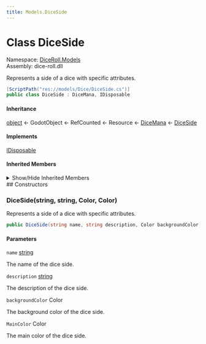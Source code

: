 ```yaml
---
title: Models.DiceSide
---
```


# <a id="DiceRoll_Models_DiceSide"></a> Class DiceSide

Namespace: [DiceRoll.Models](DiceRoll.Models.md)  
Assembly: dice\-roll.dll  

Represents a side of a dice with specific attributes.

```csharp
[ScriptPath("res://models/Dice/DiceSide.cs")]
public class DiceSide : DiceMana, IDisposable
```

#### Inheritance

[object](https://learn.microsoft.com/dotnet/api/system.object) ← 
GodotObject ← 
RefCounted ← 
Resource ← 
[DiceMana](DiceRoll.Models.DiceMana.md) ← 
[DiceSide](DiceRoll.Models.DiceSide.md)

#### Implements

[IDisposable](https://learn.microsoft.com/dotnet/api/system.idisposable)

#### Inherited Members

<details>
<summary>Show/Hide Inherited Members</summary>

[DiceMana.Name](DiceRoll.Models.DiceMana.md\#DiceRoll\_Models\_DiceMana\_Name),   
[DiceMana.Description](DiceRoll.Models.DiceMana.md\#DiceRoll\_Models\_DiceMana\_Description),   
[DiceMana.BackgroundColor](DiceRoll.Models.DiceMana.md\#DiceRoll\_Models\_DiceMana\_BackgroundColor),   
[DiceMana.MainColor](DiceRoll.Models.DiceMana.md\#DiceRoll\_Models\_DiceMana\_MainColor),   
[DiceMana.Icon](DiceRoll.Models.DiceMana.md\#DiceRoll\_Models\_DiceMana\_Icon),   
[DiceMana.IconPath](DiceRoll.Models.DiceMana.md\#DiceRoll\_Models\_DiceMana\_IconPath),   
Resource.\_GetRid\(\),   
Resource.\_ResetState\(\),   
Resource.\_SetPathCache\(string\),   
Resource.\_SetupLocalToScene\(\),   
Resource.TakeOverPath\(string\),   
Resource.SetPathCache\(string\),   
Resource.GetRid\(\),   
Resource.GetLocalScene\(\),   
Resource.SetupLocalToScene\(\),   
Resource.ResetState\(\),   
Resource.SetIdForPath\(string, string\),   
Resource.GetIdForPath\(string\),   
Resource.IsBuiltIn\(\),   
Resource.GenerateSceneUniqueId\(\),   
Resource.EmitChanged\(\),   
Resource.Duplicate\(bool\),   
Resource.EmitSignalChanged\(\),   
Resource.EmitSignalSetupLocalToSceneRequested\(\),   
Resource.InvokeGodotClassMethod\(in godot\_string\_name, NativeVariantPtrArgs, out godot\_variant\),   
Resource.HasGodotClassMethod\(in godot\_string\_name\),   
Resource.HasGodotClassSignal\(in godot\_string\_name\),   
Resource.ResourceLocalToScene,   
Resource.ResourcePath,   
Resource.ResourceName,   
Resource.ResourceSceneUniqueId,   
Resource.Changed,   
Resource.SetupLocalToSceneRequested,   
RefCounted.InitRef\(\),   
RefCounted.Reference\(\),   
RefCounted.Unreference\(\),   
RefCounted.GetReferenceCount\(\),   
RefCounted.InvokeGodotClassMethod\(in godot\_string\_name, NativeVariantPtrArgs, out godot\_variant\),   
RefCounted.HasGodotClassMethod\(in godot\_string\_name\),   
RefCounted.HasGodotClassSignal\(in godot\_string\_name\),   
GodotObject.NotificationPostinitialize,   
GodotObject.NotificationPredelete,   
GodotObject.NotificationExtensionReloaded,   
GodotObject.InstanceFromId\(ulong\),   
GodotObject.IsInstanceIdValid\(ulong\),   
GodotObject.IsInstanceValid\(GodotObject?\),   
GodotObject.WeakRef\(GodotObject?\),   
GodotObject.Dispose\(\),   
GodotObject.Dispose\(bool\),   
GodotObject.ToString\(\),   
GodotObject.ToSignal\(GodotObject, StringName\),   
GodotObject.\_Get\(StringName\),   
GodotObject.\_GetPropertyList\(\),   
GodotObject.\_IterGet\(Variant\),   
GodotObject.\_IterInit\(Array\),   
GodotObject.\_IterNext\(Array\),   
GodotObject.\_Notification\(int\),   
GodotObject.\_PropertyCanRevert\(StringName\),   
GodotObject.\_PropertyGetRevert\(StringName\),   
GodotObject.\_Set\(StringName, Variant\),   
GodotObject.\_ValidateProperty\(Dictionary\),   
GodotObject.Free\(\),   
GodotObject.GetClass\(\),   
GodotObject.IsClass\(string\),   
GodotObject.Set\(StringName, Variant\),   
GodotObject.Get\(StringName\),   
GodotObject.SetIndexed\(NodePath, Variant\),   
GodotObject.GetIndexed\(NodePath\),   
GodotObject.GetPropertyList\(\),   
GodotObject.GetMethodList\(\),   
GodotObject.PropertyCanRevert\(StringName\),   
GodotObject.PropertyGetRevert\(StringName\),   
GodotObject.Notification\(int, bool\),   
GodotObject.GetInstanceId\(\),   
GodotObject.SetScript\(Variant\),   
GodotObject.GetScript\(\),   
GodotObject.SetMeta\(StringName, Variant\),   
GodotObject.RemoveMeta\(StringName\),   
GodotObject.GetMeta\(StringName, Variant\),   
GodotObject.HasMeta\(StringName\),   
GodotObject.GetMetaList\(\),   
GodotObject.AddUserSignal\(string, Array\),   
GodotObject.HasUserSignal\(StringName\),   
GodotObject.RemoveUserSignal\(StringName\),   
GodotObject.EmitSignal\(StringName, params Variant\[\]\),   
GodotObject.EmitSignal\(StringName, ReadOnlySpan\<Variant\>\),   
GodotObject.Call\(StringName, params Variant\[\]\),   
GodotObject.Call\(StringName, ReadOnlySpan\<Variant\>\),   
GodotObject.CallDeferred\(StringName, params Variant\[\]\),   
GodotObject.CallDeferred\(StringName, ReadOnlySpan\<Variant\>\),   
GodotObject.SetDeferred\(StringName, Variant\),   
GodotObject.Callv\(StringName, Array\),   
GodotObject.HasMethod\(StringName\),   
GodotObject.GetMethodArgumentCount\(StringName\),   
GodotObject.HasSignal\(StringName\),   
GodotObject.GetSignalList\(\),   
GodotObject.GetSignalConnectionList\(StringName\),   
GodotObject.GetIncomingConnections\(\),   
GodotObject.Connect\(StringName, Callable, uint\),   
GodotObject.Disconnect\(StringName, Callable\),   
GodotObject.IsConnected\(StringName, Callable\),   
GodotObject.HasConnections\(StringName\),   
GodotObject.SetBlockSignals\(bool\),   
GodotObject.IsBlockingSignals\(\),   
GodotObject.NotifyPropertyListChanged\(\),   
GodotObject.SetMessageTranslation\(bool\),   
GodotObject.CanTranslateMessages\(\),   
GodotObject.Tr\(StringName, StringName\),   
GodotObject.TrN\(StringName, StringName, int, StringName\),   
GodotObject.GetTranslationDomain\(\),   
GodotObject.SetTranslationDomain\(StringName\),   
GodotObject.IsQueuedForDeletion\(\),   
GodotObject.CancelFree\(\),   
GodotObject.EmitSignalScriptChanged\(\),   
GodotObject.EmitSignalPropertyListChanged\(\),   
GodotObject.InvokeGodotClassMethod\(in godot\_string\_name, NativeVariantPtrArgs, out godot\_variant\),   
GodotObject.HasGodotClassMethod\(in godot\_string\_name\),   
GodotObject.HasGodotClassSignal\(in godot\_string\_name\),   
GodotObject.NativeInstance,   
GodotObject.ScriptChanged,   
GodotObject.PropertyListChanged,   
[object.Equals\(object?\)](https://learn.microsoft.com/dotnet/api/system.object.equals\#system\-object\-equals\(system\-object\)),   
[object.Equals\(object?, object?\)](https://learn.microsoft.com/dotnet/api/system.object.equals\#system\-object\-equals\(system\-object\-system\-object\)),   
[object.GetHashCode\(\)](https://learn.microsoft.com/dotnet/api/system.object.gethashcode),   
[object.GetType\(\)](https://learn.microsoft.com/dotnet/api/system.object.gettype),   
[object.MemberwiseClone\(\)](https://learn.microsoft.com/dotnet/api/system.object.memberwiseclone),   
[object.ReferenceEquals\(object?, object?\)](https://learn.microsoft.com/dotnet/api/system.object.referenceequals),   
[object.ToString\(\)](https://learn.microsoft.com/dotnet/api/system.object.tostring)

</details>
## Constructors

### <a id="DiceRoll_Models_DiceSide__ctor_System_String_System_String_Godot_Color_Godot_Color_"></a> DiceSide\(string, string, Color, Color\)

Represents a side of a dice with specific attributes.

```csharp
public DiceSide(string name, string description, Color backgroundColor, Color MainColor)
```

#### Parameters

`name` [string](https://learn.microsoft.com/dotnet/api/system.string)

The name of the dice side.

`description` [string](https://learn.microsoft.com/dotnet/api/system.string)

The description of the dice side.

`backgroundColor` Color

The background color of the dice side.

`MainColor` Color

The main color of the dice side.

